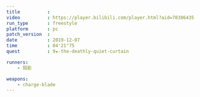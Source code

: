 ```yaml
---
title          :
video          : https://player.bilibili.com/player.html?aid=78386435
run_type       : freestyle
platform       : pc
patch_version  : 
date           : 2019-12-07
time           : 04'21"75
quest          : 9★-the-deathly-quiet-curtain

runners:
    - 陌影

weapons:
    - charge-blade
---
```

